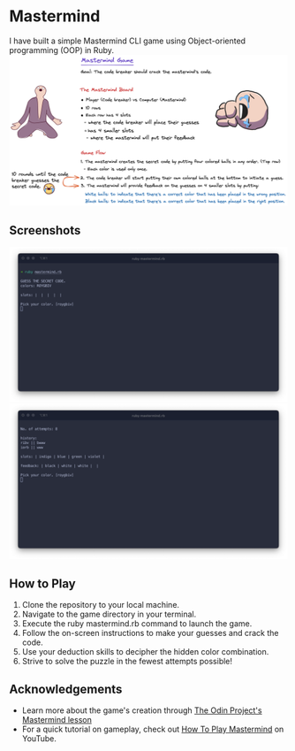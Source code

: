 # Mastermind

I have built a simple Mastermind CLI game using Object-oriented programming (OOP) in Ruby.
![mastermind-game](./images/mastermind-game.png)

## Screenshots

![mastermind-cli-1](./images/mastermind-cli-1.png)
![mastermind-cli-2](./images/mastermind-cli-2.png)

## How to Play

1. Clone the repository to your local machine.
2. Navigate to the game directory in your terminal.
3. Execute the ruby mastermind.rb command to launch the game.
4. Follow the on-screen instructions to make your guesses and crack the code.
5. Use your deduction skills to decipher the hidden color combination.
6. Strive to solve the puzzle in the fewest attempts possible!

## Acknowledgements

- Learn more about the game's creation through [The Odin Project's Mastermind lesson](https://www.theodinproject.com/lessons/ruby-mastermind)
- For a quick tutorial on gameplay, check out [How To Play Mastermind](https://www.youtube.com/watch?v=wsYPsrzCKiA) on YouTube.
